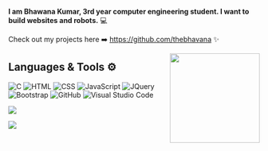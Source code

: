  **I am Bhawana Kumar, 3rd year computer engineering student. I want to build websites and robots.** 💻 


Check out my projects here ➡️ https://github.com/thebhavana ✨

<img align="right" src="https://c.tenor.com/Bpv9wTLKMskAAAAM/computer-nerds.gif" height="180px" style="max-width:100%;">


<p align="left">
<h2><b>Languages & Tools ⚙️ </b></h2>

  ![C](https://img.shields.io/badge/-C-040E2C?style=for-the-badge&logo=C)
  ![HTML](https://img.shields.io/badge/-HTML-040E2C?style=for-the-badge&logo=HTML5)
  ![CSS](https://img.shields.io/badge/-CSS-040E2C?style=for-the-badge&logo=CSS3&logoColor=1572B6)
  ![JavaScript](https://img.shields.io/badge/-JavaScript-040E2C?style=for-the-badge&logo=javascript)
  ![JQuery](https://img.shields.io/badge/-JQuery-040E2C?style=for-the-badge&logo=jquery&logoColor=0769ad)
  ![Bootstrap](https://img.shields.io/badge/-Bootstrap-040E2C?style=for-the-badge&logo=bootstrap&logoColor=563D7C)
  ![GitHub](https://img.shields.io/badge/-GitHub-040E2C?style=for-the-badge&logo=github)
  ![Visual Studio Code](https://img.shields.io/badge/-Visual%20Studio%20Code-040E2C?style=for-the-badge&logo=visual-studio-code&logoColor=007ACC)
<br />

![](https://komarev.com/ghpvc/?username=thebhavana&color=00ACFF)
</p>

<a align="center" href="https://github.com/thebhavana/thebhavana">
  <img align="center" src="https://github-readme-stats.vercel.app/api?username=thebhavana&show_icons=true&theme=algolia&repo=thebhavana" />
<div style="font-weight: 800;">
</a>
